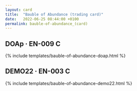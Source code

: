 ```yaml
---
layout: card
title:  "Bauble of Abundance (trading card)"
date:   2022-06-25 08:44:00 +0100
permalink: bauble-of-abundance_(card)
---
```


## DOAp &middot; EN-009 C

{% include templates/bauble-of-abundance-doap.html %}

## DEMO22 &middot; EN-003 C

{% include templates/bauble-of-abundance-demo22.html %}